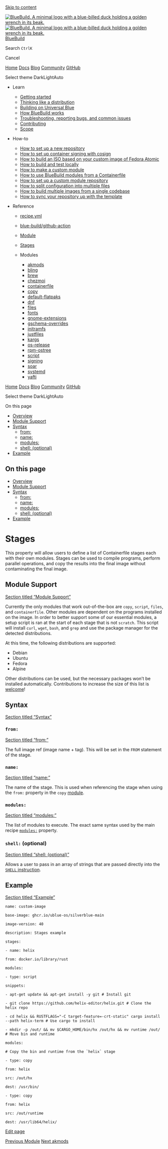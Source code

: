 [Skip to content](#_top)

[![BlueBuild. A minimal logo with a blue-billed duck holding a golden wrench in its beak.](/_astro/logo-dark.YPxwsi0J.svg) ![BlueBuild. A minimal logo with a blue-billed duck holding a golden wrench in its beak.](/_astro/logo-light.CDOQHsrv.svg)  BlueBuild](/)

Search  `CtrlK`

Cancel

[Home](/) [Docs](/learn/getting-started/) [Blog](/blog/) [Community](/community) [GitHub](https://github.com/blue-build/)

  Select theme   DarkLightAuto

* Learn

  + [Getting started](/learn/getting-started/)
  + [Thinking like a distribution](/learn/mindset/)
  + [Building on Universal Blue](/learn/universal-blue/)
  + [How BlueBuild works](/learn/how/)
  + [Troubleshooting, reporting bugs, and common issues](/learn/troubleshooting/)
  + [Contributing](/learn/contributing/)
  + [Scope](/learn/scope/)
* How-to

  + [How to set up a new repository](/how-to/setup/)
  + [How to set up container signing with cosign](/how-to/cosign/)
  + [How to build an ISO based on your custom image of Fedora Atomic](/how-to/generate-iso/)
  + [How to build and test locally](/how-to/local/)
  + [How to make a custom module](/how-to/making-modules/)
  + [How to use BlueBuild modules from a Containerfile](/how-to/minimal-setup/)
  + [How to set up a custom module repository](/how-to/module-repository/)
  + [How to split configuration into multiple files](/how-to/multiple-files/)
  + [How to build multiple images from a single codebase](/how-to/multiple-images/)
  + [How to sync your repository up with the template](/how-to/sync/)
* Reference

  + [recipe.yml](/reference/recipe/)
  + [blue-build/github-action](/reference/github-action/)
  + [Module](/reference/module/)
  + [Stages](/reference/stages/)
  + Modules

    - [akmods](/reference/modules/akmods/)
    - [bling](/reference/modules/bling/)
    - [brew](/reference/modules/brew/)
    - [chezmoi](/reference/modules/chezmoi/)
    - [containerfile](/reference/modules/containerfile/)
    - [copy](/reference/modules/copy/)
    - [default-flatpaks](/reference/modules/default-flatpaks/)
    - [dnf](/reference/modules/dnf/)
    - [files](/reference/modules/files/)
    - [fonts](/reference/modules/fonts/)
    - [gnome-extensions](/reference/modules/gnome-extensions/)
    - [gschema-overrides](/reference/modules/gschema-overrides/)
    - [initramfs](/reference/modules/initramfs/)
    - [justfiles](/reference/modules/justfiles/)
    - [kargs](/reference/modules/kargs/)
    - [os-release](/reference/modules/os-release/)
    - [rpm-ostree](/reference/modules/rpm-ostree/)
    - [script](/reference/modules/script/)
    - [signing](/reference/modules/signing/)
    - [soar](/reference/modules/soar/)
    - [systemd](/reference/modules/systemd/)
    - [yafti](/reference/modules/yafti/)

[Home](/) [Docs](/learn/getting-started/) [Blog](/blog/) [Community](/community) [GitHub](https://github.com/blue-build/)

  Select theme   DarkLightAuto

On this page

* [Overview](#_top)
* [Module Support](#module-support)
* [Syntax](#syntax)
  + [from:](#from)
  + [name:](#name)
  + [modules:](#modules)
  + [shell: (optional)](#shell-optional)
* [Example](#example)

## On this page

* [Overview](#_top)
* [Module Support](#module-support)
* [Syntax](#syntax)
  + [from:](#from)
  + [name:](#name)
  + [modules:](#modules)
  + [shell: (optional)](#shell-optional)
* [Example](#example)

# Stages

This property will allow users to define a list of Containerfile stages each with their own modules. Stages can be used to compile programs, perform parallel operations, and copy the results into the final image without contaminating the final image.

## Module Support

[Section titled “Module Support”](#module-support)

Currently the only modules that work out-of-the-box are `copy`, `script`, `files`, and `containerfile`. Other modules are dependent on the programs installed on the image. In order to better support some of our essential modules, a setup script is ran at the start of each stage that is not `scratch`. This script will install `curl`, `wget`, `bash`, and `grep` and use the package manager for the detected distributions.

At this time, the following distributions are supported:

* Debian
* Ubuntu
* Fedora
* Alpine

Other distributions can be used, but the necessary packages won’t be installed automatically. Contributions to increase the size of this list is [welcome](https://github.com/blue-build/cli/blob/main/scripts/setup.sh)!

## Syntax

[Section titled “Syntax”](#syntax)

### `from:`

[Section titled “from:”](#from)

The full image ref (image name + tag). This will be set in the `FROM` statement of the stage.

### `name:`

[Section titled “name:”](#name)

The name of the stage. This is used when referencing the stage when using the `from:` property in the `copy` [module](/reference/modules/copy/).

### `modules:`

[Section titled “modules:”](#modules)

The list of modules to execute. The exact same syntax used by the main recipe [`modules:`](/reference/module/) property.

### `shell:` (optional)

[Section titled “shell: (optional)”](#shell-optional)

Allows a user to pass in an array of strings that are passed directly into the [`SHELL` instruction](https://docs.docker.com/reference/dockerfile/#shell).

## Example

[Section titled “Example”](#example)

```
name: custom-image

base-image: ghcr.io/ublue-os/silverblue-main

image-version: 40

description: Stages example

stages:

- name: helix

from: docker.io/library/rust

modules:

- type: script

snippets:

- apt-get update && apt-get install -y git # Install git

- git clone https://github.com/helix-editor/helix.git # Clone the helix repo

- cd helix && RUSTFLAGS="-C target-feature=-crt-static" cargo install --path helix-term # Use cargo to install

- mkdir -p /out/ && mv $CARGO_HOME/bin/hx /out/hx && mv runtime /out/ # Move bin and runtime

modules:

# Copy the bin and runtime from the `helix` stage

- type: copy

from: helix

src: /out/hx

dest: /usr/bin/

- type: copy

from: helix

src: /out/runtime

dest: /usr/lib64/helix/
```

[Edit page](https://github.com/blue-build/website/edit/main/src/content/docs/reference/stages.mdx)

[Previous
 Module](/reference/module/)   [Next
 akmods](/reference/modules/akmods/)
